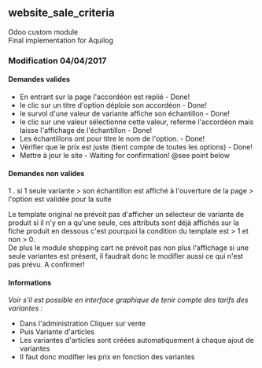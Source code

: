 ## website_sale_criteria

Odoo custom module  
Final implementation for Aquilog

### Modification 04/04/2017  

#### Demandes valides
* En entrant sur la page l'accordéon est replié - Done!
* le clic sur un titre d'option déploie son accordéon - Done!
* le survol d'une valeur de variante affiche son échantillon - Done!
* le clic sur une valeur sélectionne cette valeur, referme l'accordéon mais laisse l'affichage de l'échantillon - Done!
* Les échantillons ont pour titre le nom de l'option. - Done!
* Vérifier que le prix est juste (tient compte de toutes les options) - Done!
* Mettre à jour le site - Waiting for confirmation! @see point below

#### Demandes non valides
1 . si 1 seule variante > son échantillon est affiché à l'ouverture de la page > l'option est validée pour la suite

Le template original ne prévoit pas d'afficher un sélecteur de variante de produit si il n'y en a qu'une seule,
ces attributs sont déjà affichés sur la fiche produit en dessous c'est pourquoi la condition du template est > 1 et non > 0.  
De plus le module shopping cart ne prévoit pas non plus l'affichage si une seule variantes est présent,
il faudrait donc le modifier aussi ce qui n'est pas prévu.
A confirmer!

#### Informations
*Voir s'il est possible en interface graphique de tenir compte des tarifs des variantes :*
* Dans l'administration Cliquer sur vente
* Puis Variante d'articles
* Les variantes  d'articles sont créées automatiquement à chaque ajout de variantes
* Il faut donc modifier les prix en fonction des variantes
